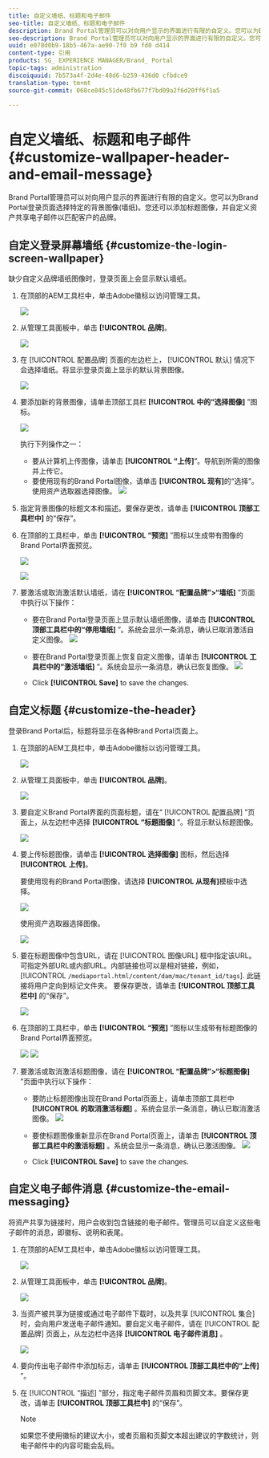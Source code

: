 ```yaml
---
title: 自定义墙纸、标题和电子邮件
seo-title: 自定义墙纸、标题和电子邮件
description: Brand Portal管理员可以对向用户显示的界面进行有限的自定义。您可以为Brand Portal登录页面选择特定的背景图像(墙纸)。您还可以添加标题图像，并自定义资产共享电子邮件以匹配客户的品牌。
seo-description: Brand Portal管理员可以对向用户显示的界面进行有限的自定义。您可以为Brand Portal登录页面选择特定的背景图像(墙纸)。您还可以添加标题图像，并自定义资产共享电子邮件以匹配客户的品牌。
uuid: e078d0b9-18b5-467a-ae90-7f0 b9 fd0 d414
content-type: 引用
products: SG_ EXPERIENCE MANAGER/Brand_ Portal
topic-tags: administration
discoiquuid: 7b573a4f-2d4e-48d6-b259-436d0 cfbdce9
translation-type: tm+mt
source-git-commit: 068ce845c51de48fb677f7bd09a2f6d20ff6f1a5

---
```



# 自定义墙纸、标题和电子邮件 {#customize-wallpaper-header-and-email-message}

Brand Portal管理员可以对向用户显示的界面进行有限的自定义。您可以为Brand Portal登录页面选择特定的背景图像(墙纸)。您还可以添加标题图像，并自定义资产共享电子邮件以匹配客户的品牌。

## 自定义登录屏幕墙纸 {#customize-the-login-screen-wallpaper}

缺少自定义品牌墙纸图像时，登录页面上会显示默认墙纸。

1. 在顶部的AEM工具栏中，单击Adobe徽标以访问管理工具。

   ![](assets/aemlogo.png)

2. 从管理工具面板中，单击 **[!UICONTROL 品牌]**。


   ![](assets/admin-tools-panel-10.png)

3. 在 [!UICONTROL 配置品牌] 页面的左边栏上， [!UICONTROL 默认] 情况下会选择墙纸。将显示登录页面上显示的默认背景图像。

   ![](assets/default_wallpaper.png)

4. 要添加新的背景图像，请单击顶部工具栏 **[!UICONTROL 中的“选择图像]** ”图标。

   ![](assets/choose_wallpaperimage.png)

   执行下列操作之一：

   * 要从计算机上传图像，请单击 **[!UICONTROL “上传]**”。导航到所需的图像并上传它。
   * 要使用现有的Brand Portal图像，请单击 **[!UICONTROL 现有]**&#x200B;的“选择”。使用资产选取器选择图像。
   ![](assets/asset-picker.png)

5. 指定背景图像的标题文本和描述。要保存更改，请单击 **[!UICONTROL 顶部工具栏中]** 的“保存”。

6. 在顶部的工具栏中，单击 **[!UICONTROL “预览]** ”图标以生成带有图像的Brand Portal界面预览。

   ![](assets/chlimage_1.png)

   ![](assets/custom-wallpaper-preview.png)

7. 要激活或取消激活默认墙纸，请在 **[!UICONTROL “配置品牌”&gt;“墙纸]** ”页面中执行以下操作：

   * 要在Brand Portal登录页面上显示默认墙纸图像，请单击 **[!UICONTROL 顶部工具栏中的“停用墙纸]** ”。系统会显示一条消息，确认已取消激活自定义图像。
   ![](assets/chlimage_1-1.png)

   * 要在Brand Portal登录页面上恢复自定义图像，请单击 **[!UICONTROL 工具栏中的“激活墙纸]** ”。系统会显示一条消息，确认已恢复图像。
   ![](assets/chlimage_1-2.png)

   * Click **[!UICONTROL Save]** to save the changes.



## 自定义标题 {#customize-the-header}

登录Brand Portal后，标题将显示在各种Brand Portal页面上。

1. 在顶部的AEM工具栏中，单击Adobe徽标以访问管理工具。

   ![](assets/aemlogo.png)

2. 从管理工具面板中，单击 **[!UICONTROL 品牌]**。

   ![](assets/admin-tools-panel-11.png)

3. 要自定义Brand Portal界面的页面标题，请在“ [!UICONTROL 配置品牌] ”页面上，从左边栏中选择 **[!UICONTROL “标题图像]** ”。将显示默认标题图像。

   ![](assets/default-header.png)

4. 要上传标题图像，请单击 **[!UICONTROL 选择图像]** 图标，然后选择 **[!UICONTROL 上传]**。

   要使用现有的Brand Portal图像，请选择 **[!UICONTROL 从现有]**&#x200B;模板中选择。

   ![](assets/choose_wallpaperimage-1.png)

   使用资产选取器选择图像。

   ![](assets/asset-picker-header.png)

5. 要在标题图像中包含URL，请在 [!UICONTROL 图像URL] 框中指定该URL。可指定外部URL或内部URL。内部链接也可以是相对链接，例如，
   [!UICONTROL `/mediaportal.html/content/dam/mac/tenant_id/tags`].
此链接将用户定向到标记文件夹。
要保存更改，请单击 **[!UICONTROL 顶部工具栏中]** 的“保存”。

   ![](assets/configure_brandingheaderimageurl.png)

6. 在顶部的工具栏中，单击 **[!UICONTROL “预览]** ”图标以生成带有标题图像的Brand Portal界面预览。

   ![](assets/chlimage_1-3.png)
   ![](assets/custom_header_preview.png)

7. 要激活或取消激活标题图像，请在 **[!UICONTROL “配置品牌”&gt;“标题图像]** ”页面中执行以下操作：

   * 要防止标题图像出现在Brand Portal页面上，请单击顶部工具栏中 **[!UICONTROL 的取消激活标题]** 。系统会显示一条消息，确认已取消激活图像。
   ![](assets/chlimage_1-4.png)

   * 要使标题图像重新显示在Brand Portal页面上，请单击 **[!UICONTROL 顶部工具栏中的激活标题]** 。系统会显示一条消息，确认已激活图像。
   ![](assets/chlimage_1-5.png)

   * Click **[!UICONTROL Save]** to save the changes.



## 自定义电子邮件消息 {#customize-the-email-messaging}

将资产共享为链接时，用户会收到包含链接的电子邮件。管理员可以自定义这些电子邮件的消息，即徽标、说明和表尾。

1. 在顶部的AEM工具栏中，单击Adobe徽标以访问管理工具。

   ![](assets/aemlogo.png)

2. 从管理工具面板中，单击 **[!UICONTROL 品牌]**。

   ![](assets/admin-tools-panel-12.png)

3. 当资产被共享为链接或通过电子邮件下载时，以及共享 [!UICONTROL 集合] 时，会向用户发送电子邮件通知。要自定义电子邮件，请在 [!UICONTROL 配置品牌] 页面上，从左边栏中选择 **[!UICONTROL 电子邮件消息]** 。

   ![](assets/configure-branding-page-email.png)

4. 要向传出电子邮件中添加标志，请单击 **[!UICONTROL 顶部工具栏中的“上传]** ”。

5. 在 [!UICONTROL “描述] ”部分，指定电子邮件页眉和页脚文本。要保存更改，请单击 **[!UICONTROL 顶部工具栏中]** 的“保存”。

   >[!NOTE]
   >
   >如果您不使用徽标的建议大小，或者页眉和页脚文本超出建议的字数统计，则电子邮件中的内容可能会乱码。
